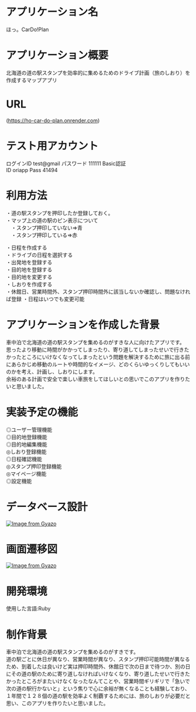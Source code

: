 
# アプリケーション名	
ほっ。CarDo!Plan  

# アプリケーション概要	
北海道の道の駅スタンプを効率的に集めるためのドライブ計画（旅のしおり）を作成するマップアプリ

# URL
(https://ho-car-do-plan.onrender.com)

# テスト用アカウント
ログインID  test@gmail
パスワード  111111
Basic認証  
ID    oriapp
Pass  41494

# 利用方法
・道の駅スタンプを押印したか登録しておく。  
・マップ上の道の駅のピン表示について   
　・スタンプ押印していない⇒青  
　・スタンプ押印している⇒赤  

・日程を作成する  
・ドライブの日程を選択する  
・出発地を登録する  
・目的地を登録する    
・目的地を変更する  
・しおりを作成する  
・休館日、営業時間外、スタンプ押印時間外に該当しないか確認し、問題なければ登録
・日程はいつでも変更可能


# アプリケーションを作成した背景
車中泊で北海道の道の駅スタンプを集めるのがすきな人に向けたアプリです。
思ったより移動に時間がかかってしまったり、寄り道してしまったせいで行きたかったところにいけなくなってしまったという問題を解決するために旅に出る前にあらかじめ移動のルートや時間的なイメージ、どのくらいゆっくりしてもいいのかを考え、計画し、しおりにします。  
余裕のある計画で安全で楽しい車旅をしてほしいとの思いでこのアプリを作りたいと思いました。

# 実装予定の機能
◎ユーザー管理機能  
◎目的地登録機能  
◎目的地編集機能  
◎しおり登録機能  
◎日程確認機能  
◎スタンプ押印登録機能  
◎マイページ機能  
◎設定機能  

# データベース設計
[![Image from Gyazo](https://i.gyazo.com/d28732fc48b22a564c03fdf4e6f3e7e8.png)](https://gyazo.com/d28732fc48b22a564c03fdf4e6f3e7e8)

# 画面遷移図
[![Image from Gyazo](https://i.gyazo.com/88efafa7ed33f368aa1283514b57d41f.png)](https://gyazo.com/88efafa7ed33f368aa1283514b57d41f)

# 開発環境
使用した言語:Ruby

# 制作背景
車中泊で北海道の道の駅スタンプを集めるのがすきです。  
道の駅ごとに休日が異なり、営業時間が異なり、スタンプ押印可能時間が異なるため、到着したは良いけど実は押印時間外、休館日で次の日まで待つか、別の日にその道の駅のために寄り道しなければいけなくなり、寄り道したせいで行きたかったところがまたいけなくなったなんてことや、営業時間ギリギリで「急いで次の道の駅行かないと」という焦りで心に余裕が無くなることも経験しており、１年間で１２８個の道の駅を効率よく制覇するためには、旅のしおりが必要だと思い、このアプリを作りたいと思いました。


